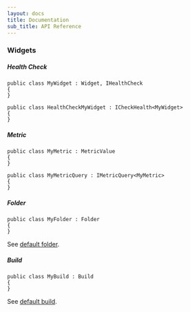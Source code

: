 ```yaml
---
layout: docs
title: Documentation
sub_title: API Reference
---
```


### Widgets

##### Health Check

```
public class MyWidget : Widget, IHealthCheck
{
}
```

```
public class HealthCheckMyWidget : ICheckHealth<MyWidget>
{
}
```

##### Metric

```
public class MyMetric : MetricValue
{
}
```

```
public class MyMetricQuery : IMetricQuery<MyMetric>
{
}
```

##### Folder

```
public class MyFolder : Folder
{
}
```
See [default folder](https://github.com/AnyStatus/API/blob/3f24e47c95c573e5202cc7034c2471a82f11d8eb/src/AnyStatus.API/Widgets/Types/Folder.cs).

##### Build

```
public class MyBuild : Build
{
}
```
See [default build](https://github.com/AnyStatus/API/blob/3f24e47c95c573e5202cc7034c2471a82f11d8eb/src/AnyStatus.API/Widgets/Types/Build.cs).
